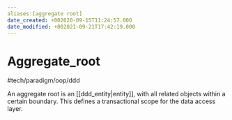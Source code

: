 ```yaml
---
aliases:[aggregate root]
date_created: +002020-09-15T11:24:57.000
date_modified: +002021-09-21T17:42:19.000
---
```


# Aggregate_root

#tech/paradigm/oop/ddd

An aggregate root is an [[ddd_entity|entity]], with all related objects within a certain boundary. This defines a transactional scope for the data access layer.
